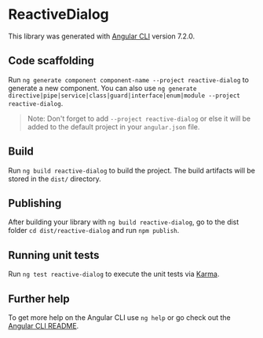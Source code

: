 # ReactiveDialog

This library was generated with [Angular CLI](https://github.com/angular/angular-cli) version 7.2.0.

## Code scaffolding

Run `ng generate component component-name --project reactive-dialog` to generate a new component. You can also use `ng generate directive|pipe|service|class|guard|interface|enum|module --project reactive-dialog`.
> Note: Don't forget to add `--project reactive-dialog` or else it will be added to the default project in your `angular.json` file. 

## Build

Run `ng build reactive-dialog` to build the project. The build artifacts will be stored in the `dist/` directory.

## Publishing

After building your library with `ng build reactive-dialog`, go to the dist folder `cd dist/reactive-dialog` and run `npm publish`.

## Running unit tests

Run `ng test reactive-dialog` to execute the unit tests via [Karma](https://karma-runner.github.io).

## Further help

To get more help on the Angular CLI use `ng help` or go check out the [Angular CLI README](https://github.com/angular/angular-cli/blob/master/README.md).
